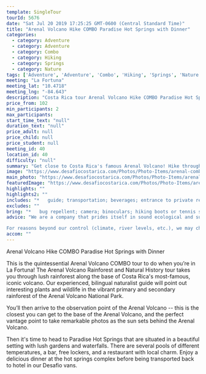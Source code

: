 ```yaml
---
template: SingleTour
tourId: 5676
date: "Sat Jul 20 2019 17:25:25 GMT-0600 (Central Standard Time)"
title: "Arenal Volcano Hike COMBO Paradise Hot Springs with Dinner"
categories: 
  - category: Adventure
  - category: Adventure
  - category: Combo
  - category: Hiking
  - category: Springs
  - category: Nature
tags: ['Adventure', 'Adventure', 'Combo', 'Hiking', 'Springs', 'Nature']
meeting: "La Fortuna"
meeting_lat: "10.4718"
meeting_lng: "-84.643"
description: "Costa Rica tour Arenal Volcano Hike COMBO Paradise Hot Springs with Dinner, id 5676"
price_from: 102
min_participants: 2
max_participants: 
start_time_text: "null"
duration_text: "null"
price_adult: null
price_child: null
price_student: null
meeting_id: 40
location_id: 40
difficulty: "null"
summary: "Get close to Costa Rica's famous Arenal Volcano! Hike through lush rainforest with an experienced naturalist guide who will point out interesting plants and wildlife and tell you all you want to know about Costa Rican nature and history! After your hike, enjoy a relaxing soak and delicious dinner at Paradise Hot Springs, near La Fortuna."
image: "https://www.desafiocostarica.com/Photos/Photo-Items/arenal-combo-tour-arenal-volcano-hike--paradise-hot-springs--dinner-1406410296.jpg"
main_photo: "https://www.desafiocostarica.com/Photos/Photo-Items/arenal-combo-tour-arenal-volcano-hike--paradise-hot-springs--dinner-1406410296.jpg"
featuredImage: "https://www.desafiocostarica.com/Photos/Photo-Items/arenal-combo-tour-arenal-volcano-hike--paradise-hot-springs--dinner-1406410296.jpg"
highlights: ""
highlights2: ""
includes: "*   guide; transportation; beverages; entrance to private reserve; hot springs; dinner"
excludes: ""
bring: "*   bug repellent; camera; binoculars; hiking boots or tennis shoes; rain gear"
advice: "We are a company that prides itself in sound ecological and sustainable tourism practices. We adhere to Costa Rica National Park guidelines to stay on authorized paths and do not permit the extraction of plants or the feeding of wild animals.We have created these fun COMBO tours to help you economize time and money on your vacation - we will coordinate your tour pick-ups and drop-offs and in some COMBOs, you may have a short break back at your hotel to take a breather before the next tour. Please keep your itinerary with you so you are aware of your COMBO logistics.Have a look at our Adventure Waiver if you have questions about our Costa Rica adventure tour policies.

For reasons beyond our control (climate, river levels, etc.), we may change to a more-suitable tour with an equal or similar adventure-appeal or offer other tour options so you don't miss out on a fun day in Costa Rica. We reserve the right to cancel a trip due to unfavorable conditions & will only run a tour according to our policies. Full refund is given if (on rare occasion) no tour is run."
accom: ""
---
```

Arenal Volcano Hike COMBO Paradise Hot Springs with Dinner

This is the quintessential Arenal Volcano COMBO tour to do when you’re in La Fortuna! The Arenal Volcano Rainforest and Natural History tour takes you through lush rainforest along the base of Costa Rica's most-famous, iconic volcano. Our experienced, bilingual naturalist guide will point out interesting plants and wildlife in the vibrant primary and secondary rainforest of the Arenal Volcano National Park.

You’ll then arrive to the observation point of the Arenal Volcano -- this is the closest you can get to the base of the Arenal Volcano, and the perfect vantage point to take remarkable photos as the sun sets behind the Arenal Volcano.

Then it's time to head to Paradise Hot Springs that are situated in a beautiful setting with lush gardens and waterfalls. There are several pools of different temperatures, a bar, free lockers, and a restaurant with local charm. Enjoy a delicious dinner at the hot springs complex before being transported back to hotel in our Desafio vans.